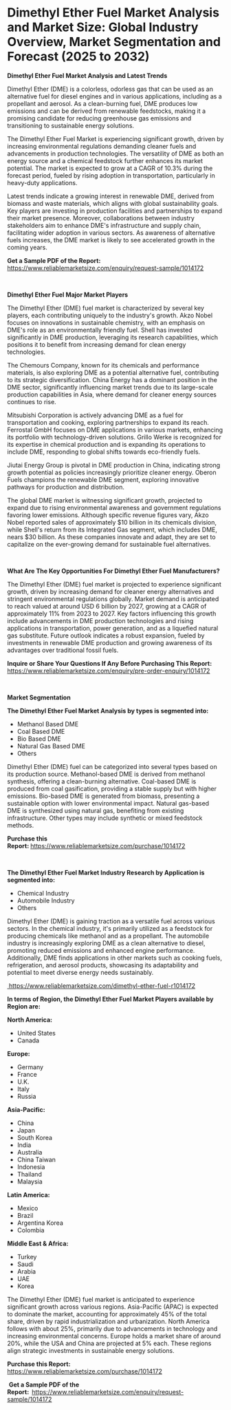 <p><h1>Dimethyl Ether Fuel Market Analysis and Market Size: Global Industry Overview, Market Segmentation and Forecast (2025 to 2032)</h1></p><p><strong>Dimethyl Ether Fuel Market Analysis and Latest Trends</strong></p>
<p><p>Dimethyl Ether (DME) is a colorless, odorless gas that can be used as an alternative fuel for diesel engines and in various applications, including as a propellant and aerosol. As a clean-burning fuel, DME produces low emissions and can be derived from renewable feedstocks, making it a promising candidate for reducing greenhouse gas emissions and transitioning to sustainable energy solutions.</p><p>The Dimethyl Ether Fuel Market is experiencing significant growth, driven by increasing environmental regulations demanding cleaner fuels and advancements in production technologies. The versatility of DME as both an energy source and a chemical feedstock further enhances its market potential. The market is expected to grow at a CAGR of 10.3% during the forecast period, fueled by rising adoption in transportation, particularly in heavy-duty applications.</p><p>Latest trends indicate a growing interest in renewable DME, derived from biomass and waste materials, which aligns with global sustainability goals. Key players are investing in production facilities and partnerships to expand their market presence. Moreover, collaborations between industry stakeholders aim to enhance DME's infrastructure and supply chain, facilitating wider adoption in various sectors. As awareness of alternative fuels increases, the DME market is likely to see accelerated growth in the coming years.</p></p>
<p><strong>Get a Sample PDF of the Report:&nbsp;</strong> <a href="https://www.reliablemarketsize.com/enquiry/request-sample/1014172?utm_campaign=2008&utm_medium=2&utm_source=Github&utm_content=ia&utm_term=17042025&utm_id=dimethyl-ether-fuel">https://www.reliablemarketsize.com/enquiry/request-sample/1014172</a></p>
<p>&nbsp;</p>
<p><strong>Dimethyl Ether Fuel Major Market Players</strong></p>
<p><p>The Dimethyl Ether (DME) fuel market is characterized by several key players, each contributing uniquely to the industry's growth. Akzo Nobel focuses on innovations in sustainable chemistry, with an emphasis on DME's role as an environmentally friendly fuel. Shell has invested significantly in DME production, leveraging its research capabilities, which positions it to benefit from increasing demand for clean energy technologies.</p><p>The Chemours Company, known for its chemicals and performance materials, is also exploring DME as a potential alternative fuel, contributing to its strategic diversification. China Energy has a dominant position in the DME sector, significantly influencing market trends due to its large-scale production capabilities in Asia, where demand for cleaner energy sources continues to rise.</p><p>Mitsubishi Corporation is actively advancing DME as a fuel for transportation and cooking, exploring partnerships to expand its reach. Ferrostal GmbH focuses on DME applications in various markets, enhancing its portfolio with technology-driven solutions. Grillo Werke is recognized for its expertise in chemical production and is expanding its operations to include DME, responding to global shifts towards eco-friendly fuels.</p><p>Jiutai Energy Group is pivotal in DME production in China, indicating strong growth potential as policies increasingly prioritize cleaner energy. Oberon Fuels champions the renewable DME segment, exploring innovative pathways for production and distribution.</p><p>The global DME market is witnessing significant growth, projected to expand due to rising environmental awareness and government regulations favoring lower emissions. Although specific revenue figures vary, Akzo Nobel reported sales of approximately $10 billion in its chemicals division, while Shell's return from its Integrated Gas segment, which includes DME, nears $30 billion. As these companies innovate and adapt, they are set to capitalize on the ever-growing demand for sustainable fuel alternatives.</p></p>
<p>&nbsp;</p>
<p><strong>What Are The Key Opportunities For Dimethyl Ether Fuel Manufacturers?</strong></p>
<p><p>The Dimethyl Ether (DME) fuel market is projected to experience significant growth, driven by increasing demand for cleaner energy alternatives and stringent environmental regulations globally. Market demand is anticipated to reach valued at around USD 6 billion by 2027, growing at a CAGR of approximately 11% from 2023 to 2027. Key factors influencing this growth include advancements in DME production technologies and rising applications in transportation, power generation, and as a liquefied natural gas substitute. Future outlook indicates a robust expansion, fueled by investments in renewable DME production and growing awareness of its advantages over traditional fossil fuels.</p></p>
<p><strong>Inquire or Share Your Questions If Any Before Purchasing This Report:</strong> <a href="https://www.reliablemarketsize.com/enquiry/pre-order-enquiry/1014172?utm_campaign=2008&utm_medium=2&utm_source=Github&utm_content=ia&utm_term=17042025&utm_id=dimethyl-ether-fuel">https://www.reliablemarketsize.com/enquiry/pre-order-enquiry/1014172</a></p>
<p>&nbsp;</p>
<p><strong>Market Segmentation</strong></p>
<p><strong>The Dimethyl Ether Fuel Market Analysis by types is segmented into:</strong></p>
<p><ul><li>Methanol Based DME</li><li>Coal Based DME</li><li>Bio Based DME</li><li>Natural Gas Based DME</li><li>Others</li></ul></p>
<p><p>Dimethyl Ether (DME) fuel can be categorized into several types based on its production source. Methanol-based DME is derived from methanol synthesis, offering a clean-burning alternative. Coal-based DME is produced from coal gasification, providing a stable supply but with higher emissions. Bio-based DME is generated from biomass, presenting a sustainable option with lower environmental impact. Natural gas-based DME is synthesized using natural gas, benefiting from existing infrastructure. Other types may include synthetic or mixed feedstock methods.</p></p>
<p><strong>Purchase this Report:&nbsp;</strong><a href="https://www.reliablemarketsize.com/purchase/1014172?utm_campaign=2008&utm_medium=2&utm_source=Github&utm_content=ia&utm_term=17042025&utm_id=dimethyl-ether-fuel">https://www.reliablemarketsize.com/purchase/1014172</a></p>
<p>&nbsp;</p>
<p><strong>The Dimethyl Ether Fuel Market Industry Research by Application is segmented into:</strong></p>
<p><ul><li>Chemical Industry</li><li>Automobile Industry</li><li>Others</li></ul></p>
<p><p>Dimethyl Ether (DME) is gaining traction as a versatile fuel across various sectors. In the chemical industry, it's primarily utilized as a feedstock for producing chemicals like methanol and as a propellant. The automobile industry is increasingly exploring DME as a clean alternative to diesel, promoting reduced emissions and enhanced engine performance. Additionally, DME finds applications in other markets such as cooking fuels, refrigeration, and aerosol products, showcasing its adaptability and potential to meet diverse energy needs sustainably.</p></p>
<p><a href="https://www.reliablemarketsize.com/dimethyl-ether-fuel-r1014172?utm_campaign=2008&utm_medium=2&utm_source=Github&utm_content=ia&utm_term=17042025&utm_id=dimethyl-ether-fuel">&nbsp;https://www.reliablemarketsize.com/dimethyl-ether-fuel-r1014172</a></p>
<p><strong>In terms of Region, the Dimethyl Ether Fuel Market Players available by Region are:</strong></p>
<p>
    <p> <strong> North America: </strong>
        <ul>
            <li>United States</li>
            <li>Canada</li>
        </ul>
        </p> 
    <p> <strong> Europe: </strong>
        <ul>
            <li>Germany</li>
            <li>France</li>
            <li>U.K.</li>
            <li>Italy</li>
            <li>Russia</li>
        </ul>
        </p> 
    <p> <strong> Asia-Pacific: </strong>
        <ul>
            <li>China</li>
            <li>Japan</li>
            <li>South Korea</li>
            <li>India</li>
            <li>Australia</li>
            <li>China Taiwan</li>
            <li>Indonesia</li>
            <li>Thailand</li>
            <li>Malaysia</li>
        </ul>
        </p> 
    <p> <strong> Latin America: </strong>
        <ul>
            <li>Mexico</li>
            <li>Brazil</li>
            <li>Argentina Korea</li>
            <li>Colombia</li>
        </ul>
        </p> 
    <p> <strong> Middle East & Africa: </strong>
        <ul>
            <li>Turkey</li>
            <li>Saudi</li>
            <li>Arabia</li>
            <li>UAE</li>
            <li>Korea</li>
        </ul>
    </p>
    </p>
<p><p>The Dimethyl Ether (DME) fuel market is anticipated to experience significant growth across various regions. Asia-Pacific (APAC) is expected to dominate the market, accounting for approximately 45% of the total share, driven by rapid industrialization and urbanization. North America follows with about 25%, primarily due to advancements in technology and increasing environmental concerns. Europe holds a market share of around 20%, while the USA and China are projected at 5% each. These regions align strategic investments in sustainable energy solutions.</p></p>
<p><strong>Purchase this Report: </strong><a href="https://www.reliablemarketsize.com/purchase/1014172?utm_campaign=2008&utm_medium=2&utm_source=Github&utm_content=ia&utm_term=17042025&utm_id=dimethyl-ether-fuel">https://www.reliablemarketsize.com/purchase/1014172</a></p>
<p>&nbsp;<strong>Get a Sample PDF of the Report:&nbsp;&nbsp;</strong><a href="https://www.reliablemarketsize.com/enquiry/request-sample/1014172?utm_campaign=2008&utm_medium=2&utm_source=Github&utm_content=ia&utm_term=17042025&utm_id=dimethyl-ether-fuel">https://www.reliablemarketsize.com/enquiry/request-sample/1014172</a></p>
<p><strong></strong></p>
<p><p></p><p></p><p></p></p>